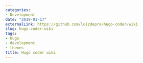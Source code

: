 ```yaml
---
categories:
- Development
date: "2019-01-17"
externalLink: https://github.com/luizdepra/hugo-coder/wiki
slug: hugo-coder-wiki
tags:
- hugo
- development
- themes
title: Hugo coder wiki
---
```

